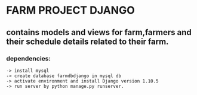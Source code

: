 # FARM PROJECT DJANGO
## contains models and views for farm,farmers and their schedule details related to their farm.
### dependencies:
    -> install mysql
    -> create database farmdbdjango in mysql db
    -> activate environment and install Django version 1.10.5
    -> run server by python manage.py runserver.
